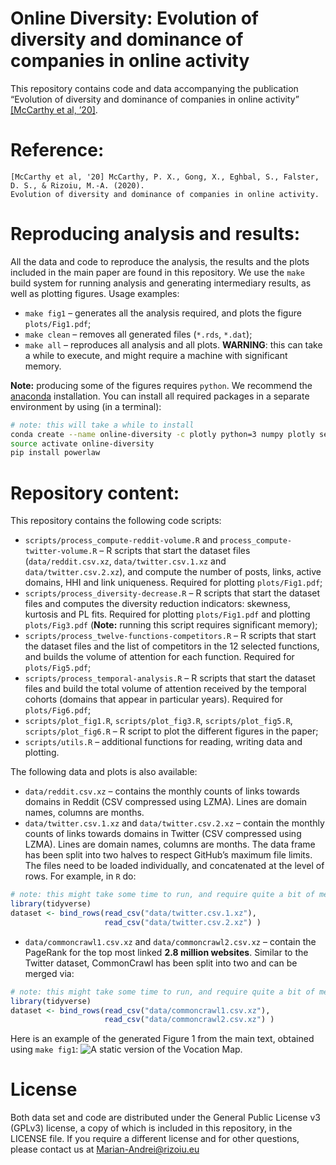 Online Diversity: Evolution of diversity and dominance of companies in
online activity
================

This repository contains code and data accompanying the publication
“Evolution of diversity and dominance of companies in online activity”
[\[McCarthy et al,
    ’20\]]().

# Reference:

    [McCarthy et al, '20] McCarthy, P. X., Gong, X., Eghbal, S., Falster, D. S., & Rizoiu, M.-A. (2020). 
    Evolution of diversity and dominance of companies in online activity.

# Reproducing analysis and results:

All the data and code to reproduce the analysis, the results and the
plots included in the main paper are found in this repository. We use
the `make` build system for running analysis and generating intermediary
results, as well as plotting figures. Usage examples:

  - `make fig1` – generates all the analysis required, and plots the
    figure `plots/Fig1.pdf`;
  - `make clean` – removes all generated files (`*.rds`, `*.dat`);
  - `make all` – reproduces all analysis and all plots. **WARNING**:
    this can take a while to execute, and might require a machine with
    significant memory.

**Note:** producing some of the figures requires `python`. We recommend
the [anaconda](https://anaconda.org/) installation. You can install all
required packages in a separate environment by using (in a terminal):

``` bash
# note: this will take a while to install
conda create --name online-diversity -c plotly python=3 numpy plotly seaborn matplotlib pandas notebook backports.lzma psutil requests plotly-orca
source activate online-diversity
pip install powerlaw
```

# Repository content:

This repository contains the following code scripts:

  - `scripts/process_compute-reddit-volume.R` and
    `process_compute-twitter-volume.R` – R scripts that start the
    dataset files (`data/reddit.csv.xz`, `data/twitter.csv.1.xz` and
    `data/twitter.csv.2.xz`), and compute the number of posts, links,
    active domains, HHI and link uniqueness. Required for plotting
    `plots/Fig1.pdf`;
  - `scripts/process_diversity-decrease.R` – R scripts that start the
    dataset files and computes the diversity reduction indicators:
    skewness, kurtosis and PL fits. Required for plotting
    `plots/Fig1.pdf` and plotting `plots/Fig3.pdf` (**Note:** running
    this script requires significant memory);
  - `scripts/process_twelve-functions-competitors.R` – R scripts that
    start the dataset files and the list of competitors in the 12
    selected functions, and builds the volume of attention for each
    function. Required for `plots/Fig5.pdf`;
  - `scripts/process_temporal-analysis.R` – R scripts that start the
    dataset files and build the total volume of attention received by
    the temporal cohorts (domains that appear in particular years).
    Required for `plots/Fig6.pdf`;
  - `scripts/plot_fig1.R`, `scripts/plot_fig3.R`, `scripts/plot_fig5.R`,
    `scripts/plot_fig6.R` – R script to plot the different figures in
    the paper;
  - `scripts/utils.R` – additional functions for reading, writing data
    and plotting.

The following data and plots is also available:

  - `data/reddit.csv.xz` – contains the monthly counts of links towards
    domains in Reddit (CSV compressed using LZMA). Lines are domain
    names, columns are months.
  - `data/twitter.csv.1.xz` and `data/twitter.csv.2.xz` – contain the
    monthly counts of links towards domains in Twitter (CSV compressed
    using LZMA). Lines are domain names, columns are months. The data
    frame has been split into two halves to respect GitHub’s maximum
    file limits. The files need to be loaded individually, and
    concatenated at the level of rows. For example, in `R`
do:

<!-- end list -->

``` r
# note: this might take some time to run, and require quite a bit of memory
library(tidyverse)
dataset <- bind_rows(read_csv("data/twitter.csv.1.xz"),
                     read_csv("data/twitter.csv.2.xz") )
```

  - `data/commoncrawl1.csv.xz` and `data/commoncrawl2.csv.xz` – contain
    the PageRank for the top most linked **2.8 million websites**.
    Similar to the Twitter dataset, CommonCrawl has been split into two
    and can be merged
via:

<!-- end list -->

``` r
# note: this might take some time to run, and require quite a bit of memory
library(tidyverse)
dataset <- bind_rows(read_csv("data/commoncrawl1.csv.xz"),
                     read_csv("data/commoncrawl2.csv.xz") )
```

Here is an example of the generated Figure 1 from the main text,
obtained using `make fig1`: ![A static version of the Vocation
Map.](plots/Fig1.png)

# License

Both data set and code are distributed under the General Public License
v3 (GPLv3) license, a copy of which is included in this repository, in
the LICENSE file. If you require a different license and for other
questions, please contact us at <Marian-Andrei@rizoiu.eu>
